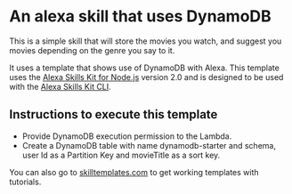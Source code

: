# An alexa skill that uses DynamoDB

This is a simple skill that will store the movies you watch, and suggest you movies depending 
on the genre you say to it.

It uses a template that shows use of DynamoDB with Alexa. This template uses the [Alexa Skills Kit for Node.js](https://github.com/alexa/alexa-skills-kit-sdk-for-nodejs) version 2.0 and is designed to be used with the [Alexa Skills Kit CLI](https://developer.amazon.com/docs/smapi/ask-cli-intro.html).


## Instructions to execute this template 
- Provide DynamoDB execution permission to the Lambda.
- Create a DynamoDB table with name dynamodb-starter and schema, user Id as a Partition Key and movieTitle as a sort key. 


You can also go to <a href="https://skilltemplates.com/" target="_blank">skilltemplates.com</a> to get working templates with tutorials.
